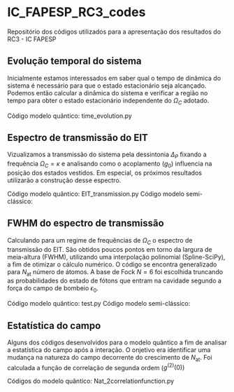 # IC_FAPESP_RC3_codes
Repositório dos códigos utilizados para a apresentação dos resultados do RC3 - IC FAPESP

## Evolução temporal do sistema
Inicialmente estamos interessados em saber qual o tempo de dinâmica do sistema é necessário para que o estado estacionário seja alcançado. Podemos então calcular a dinâmica do sistema e verificar a região no tempo para obter o estado estacionário independente do $\Omega_C$ adotado.

Código modelo quântico: time_evolution.py

## Espectro de transmissão do EIT
Vizualizamos a transmissão do sistema pela dessintonia $\Delta_P$ fixando a frequência $\Omega_C=\kappa$ e analisando como o acoplamento ($g_0$) influencia na posição dos estados vestidos. Em especial, os próximos resultados utilizarão a construção desse espectro.

Código modelo quântico: EIT_transmission.py
Código modelo semi-clássico: 

## FWHM do espectro de transmissão
Calculando para um regime de frequências de $\Omega_C$ o espectro de transmissão do EIT. São obtidos poucos pontos em torno da largura de meia-altura (FWHM), utilizando uma interpolação polinomial (Spline-SciPy), a fim de otimizar o cálculo numérico. O código se encontra generalizado para $N_{\text{at}}$ número de átomos. A base de Fock $N=6$ foi escolhida truncando as probabilidades do estado de fótons que entram na cavidade segundo a força do campo de bombeio $\epsilon_0$.

Código modelo quântico: test.py
Código modelo semi-clássico: 

## Estatística do campo
Alguns dos códigos desenvolvidos para o modelo quântico a fim de analisar a estatística do campo após a interação. O onjetivo era identificar uma mudança na natureza do campo decorrente do crescimento de $N_{\text{at}}$. Foi calculada a função de correlação de segunda ordem ($g^{(2)}(0)$) 

Códigos do modelo quântico: Nat_2correlationfunction.py
